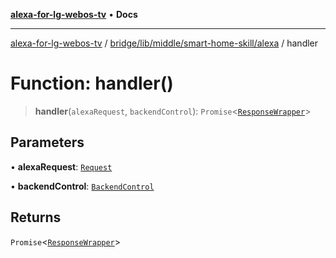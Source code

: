 [**alexa-for-lg-webos-tv**](../../../../../../README.md) • **Docs**

***

[alexa-for-lg-webos-tv](../../../../../../modules.md) / [bridge/lib/middle/smart-home-skill/alexa](../README.md) / handler

# Function: handler()

> **handler**(`alexaRequest`, `backendControl`): `Promise`\<[`ResponseWrapper`](../../../../../../common/smart-home-skill/response-wrapper/classes/ResponseWrapper.md)\>

## Parameters

• **alexaRequest**: [`Request`](../../../../../../common/smart-home-skill/request/classes/Request.md)

• **backendControl**: [`BackendControl`](../../../../backend/backend-control/classes/BackendControl.md)

## Returns

`Promise`\<[`ResponseWrapper`](../../../../../../common/smart-home-skill/response-wrapper/classes/ResponseWrapper.md)\>
